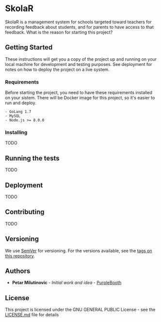 # SkolaR

SkolaR is a management system for schools targeted toward teachers for recording feedback about students, and for parents to have access to that feedback.
What is the reason for starting this project?


## Getting Started

These instructions will get you a copy of the project up and running on your local machine for development and testing purposes. See deployment for notes on how to deploy the project on a live system.
### Requirements

Before starting the project, you need to have these requirements installed on your sistem. There will be Docker image for this project, so it's easier to run and deploy.

```
- GoLang 1.7
- MySQL
- Node.js >= 8.0.0
```

### Installing

TODO

## Running the tests

TODO

## Deployment

TODO

## Contributing

TODO

## Versioning

We use [SemVer](http://semver.org/) for versioning. For the versions available, see the [tags on this repository](https://github.com/your/project/tags). 

## Authors

* **Petar Milutinovic** - *Initial work and idea* - [PurpleBooth](https://github.com/petar-prog91)

## License

This project is licensed under the GNU GENERAL PUBLIC License - see the [LICENSE.md](LICENSE.md) file for details
